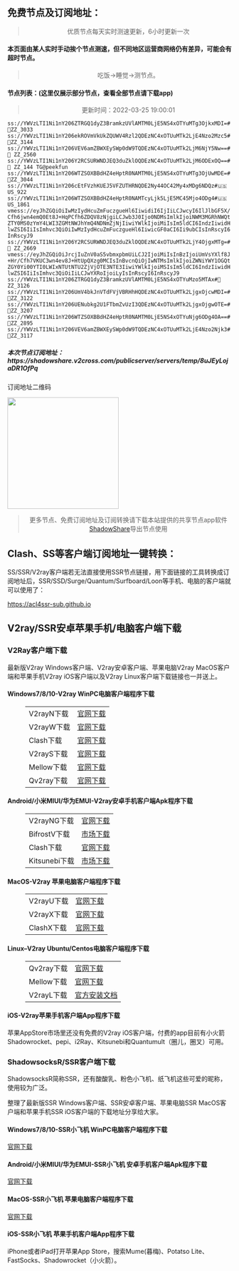 
<h2>免费节点及订阅地址：</h2>
<blockquote>
<p style="text-align: center;">优质节点每天实时测速更新，6小时更新一次</p>
</blockquote>
<h4>本页面由某人实时手动挨个节点测速，但不同地区运营商网络仍有差异，可能会有超时节点。</h4>
<blockquote>
<p style="text-align: center;">吃饭->睡觉->测节点。</p>
</blockquote>
<h4>节点列表：(这里仅展示部分节点，查看全部节点请下载app)</h4>

<blockquote style='text-align: center;'>更新时间：2022-03-25 19:00:01</blockquote>
<code>ss://YWVzLTI1Ni1nY206ZTRGQ1dyZ3BramkzUVlAMTM0LjE5NS4xOTYuMTg3OjkxMDI=#🏁ZZ_3033
ss://YWVzLTI1Ni1nY206ekROVmVkUkZQUWV4Rzl2QDEzNC4xOTUuMTk2LjE4Nzo2Mzc5#🏁ZZ_3144
ss://YWVzLTI1Ni1nY206VEV6amZBWXEySWp0dW9TQDEzNC4xOTUuMTk2LjM6NjY5Nw==#🏁 ZZ_2560
ss://YWVzLTI1Ni1nY206Y2RCSURWNDJEQ3duZklOQDEzNC4xOTUuMTk2LjM6ODExOQ==#🏁 ZZ_144 TG@peekfun
ss://YWVzLTI1Ni1nY206WTZSOXBBdHZ4eHptR0NAMTM0LjE5NS4xOTYuMTg3OjUwMDE=#🏁ZZ_3044
ss://YWVzLTI1Ni1nY206cEtFVzhKUEJ5VFZUTHRNQDE2Ny44OC42My4xMDg6NDQz#🇺🇸 US_922
ss://YWVzLTI1Ni1nY206WTZSOXBBdHZ4eHptR0NAMTcyLjk5LjE5MC45Mjo4ODg4#🇺🇸US_1861
vmess://eyJhZGQiOiIwMzIydHcuZmFuczgueHl6IiwidiI6IjIiLCJwcyI6IlJlbGF5X/Cfh6jwn4emQ0Et8J+HqPCfh6ZDQV8zNjgiLCJwb3J0Ijo0NDMsImlkIjoiNWM3MGRhNWQtZTY0MS0zYmY4LWI3ZGMtNWJhYmQ4NDNmZjNjIiwiYWlkIjoiMiIsIm5ldCI6IndzIiwidHlwZSI6IiIsImhvc3QiOiIwMzIydHcuZmFuczgueHl6IiwicGF0aCI6Ii9ubCIsInRscyI6InRscyJ9
ss://YWVzLTI1Ni1nY206Y2RCSURWNDJEQ3duZklOQDEzNC4xOTUuMTk2LjY4OjgxMTg=#🏁 ZZ_2669
vmess://eyJhZGQiOiJrcjIuZnV0aS5vbmxpbmUiLCJ2IjoiMiIsInBzIjoiUmVsYXlf8J+Hr/Cfh7VKUC3wn4ev8J+HtUpQXzg0MCIsInBvcnQiOjIwNTMsImlkIjoiZWNiYWY1OGQtZGY0Yi00YTI0LWIxNTUtNTU2ZjVjOTE3NTE3IiwiYWlkIjoiMSIsIm5ldCI6IndzIiwidHlwZSI6IiIsImhvc3QiOiIiLCJwYXRoIjoiLyIsInRscyI6InRscyJ9
ss://YWVzLTI1Ni1nY206ZTRGQ1dyZ3BramkzUVlAMTM0LjE5NS4xOTYuMzo5MTAx#🏁ZZ_3126
ss://YWVzLTI1Ni1nY206UmV4bkJnVTdFVjVBRHhHQDEzNC4xOTUuMTk2LjgxOjcwMDI=#🏁ZZ_3122
ss://YWVzLTI1Ni1nY206UENubkg2U1FTbmZvUzI3QDEzNC4xOTUuMTk2LjgxOjgwOTE=#🏁ZZ_3207
ss://YWVzLTI1Ni1nY206WTZSOXBBdHZ4eHptR0NAMTM0LjE5NS4xOTYuNjg6ODg4OA==#🏁ZZ_2895
ss://YWVzLTI1Ni1nY206VEV6amZBWXEySWp0dW9TQDEzNC4xOTUuMTk2LjE4Nzo2Njk3#🏁ZZ_3117</code>
<h5>本次节点订阅地址：https://shadowshare.v2cross.com/publicserver/servers/temp/8uJEyLojaDR1OfPq</h5>
<p>订阅地址二维码</p>
<img src='https://shadowshare.v2cross.com/qrcode.png' width=250 height=250>
<blockquote style='text-align: center;'>更多节点、免费订阅地址及订阅转换请下载本站提供的共享节点app软件<a href='https://shadowshare.v2cross.com'>ShadowShare</a>导出节点使用</blockquote>
<div class="nv-content-wrap entry-content">
<h2>Clash、SS等客户端订阅地址一键转换：</h2>
<p>SS/SSR/V2ray客户端若无法直接使用SSR节点链接，用下面链接的工具转换成订阅地址后，SSR/SSD/Surge/Quantum/Surfboard/Loon等手机、电脑的客户端就可以使用了：</p>
<p><a href="https://acl4ssr-sub.github.io" target="_blank" rel="noreferrer noopener nofollow">https://acl4ssr-sub.github.io</a></p>
<h2>V2ray/SSR安卓苹果手机/电脑客户端下载</h2>
<h3>V2Ray客户端下载</h3>
<p>最新版V2ray Windows客户端、V2ray安卓客户端、苹果电脑V2ray MacOS客户端和苹果手机V2ray iOS客户端以及V2ray Linux客户端下载链接也一并送上。</p>
<h4>Windows7/8/10-<strong>V2ray WinPC电脑客户端</strong>程序下载</h4>
<figure class="wp-block-table alignwide is-style-stripes"><table><tbody><tr><td>V2rayN下载</td><td><a href="https://github.com/2dust/v2rayN/releases" target="_blank" rel="noreferrer noopener">官网下载</a></td></tr><tr><td>V2rayW下载</td><td><a href="https://github.com/Cenmrev/V2RayW/releases" target="_blank" rel="noreferrer noopener">官网下载</a></td></tr><tr><td>Clash下载</td><td><a href="https://github.com/Fndroid/clash_for_windows_pkg/releases" target="_blank" rel="noreferrer noopener">官网下载</a></td></tr><tr><td>V2rayS下载</td><td><a href="https://github.com/Shinlor/V2RayS/releases" target="_blank" rel="noreferrer noopener">官网下载</a></td></tr><tr><td>Mellow下载</td><td><a href="https://github.com/mellow-io/mellow/releases" target="_blank" rel="noreferrer noopener">官网下载</a></td></tr><tr><td>Qv2ray下载</td><td><a href="https://github.com/Qv2ray/Qv2ray" target="_blank" rel="noreferrer noopener">官网下载</a></td></tr></tbody></table></figure>
<h4><strong>Android/小米MIUI/华为EMUI-V2ray安卓手机客户端</strong>Apk程序下载</h4>
<figure class="wp-block-table alignwide is-style-stripes"><table><tbody><tr><td>V2rayNG下载</td><td><a href="https://github.com/2dust/v2rayNG/releases" target="_blank" rel="noreferrer noopener">官网下载</a></td></tr><tr><td>BifrostV下载</td><td><a rel="noreferrer noopener" href="https://www.appsapk.com/downloading/latest/com.github.dawndiy.bifrostv-0.6.8.apk" target="_blank">市场下载</a></td></tr><tr><td>Clash下载</td><td><a href="https://github.com/Kr328/ClashForAndroid/releases" target="_blank" rel="noreferrer noopener">官网下载</a></td></tr><tr><td>Kitsunebi下载</td><td><a rel="noreferrer noopener" href="https://apkpure.com/kitsunebi/fun.kitsunebi.kitsunebi4android" target="_blank">市场下载</a></td></tr></tbody></table></figure>
<h4><strong>MacOS-V2ray <strong>苹果电脑</strong>客户端</strong>程序下载</h4>
<figure class="wp-block-table alignwide is-style-stripes"><table><tbody><tr><td>V2rayU下载</td><td><a href="https://github.com/yanue/V2rayU/releases" target="_blank" rel="noreferrer noopener">官网下载</a></td></tr><tr><td>V2rayX下载</td><td><a href="https://github.com/Cenmrev/V2RayX/releases" target="_blank" rel="noreferrer noopener">官网下载</a></td></tr><tr><td>ClashX下载</td><td><a href="https://github.com/yichengchen/clashX/releases" target="_blank" rel="noreferrer noopener">官网下载</a></td></tr></tbody></table></figure>
<h4><strong>Linux</strong>–<strong>V2ray Ubuntu/Centos电脑客户端</strong>程序下载</h4>
<figure class="wp-block-table alignwide is-style-stripes"><table><tbody><tr><td>Qv2ray下载</td><td><a href="https://github.com/Qv2ray/Qv2ray" target="_blank" rel="noreferrer noopener">官网下载</a></td></tr><tr><td>Mellow下载</td><td><a href="https://github.com/mellow-io/mellow/releases" target="_blank" rel="noreferrer noopener">官网下载</a></td></tr><tr><td>V2rayL下载</td><td><a rel="noreferrer noopener" href="https://github.com/jiangxufeng/v2rayL" target="_blank">官方安装文档</a></td></tr></tbody></table></figure>
<h4>iOS-<strong>V2ray苹果<strong>手机客户端</strong>App程序</strong>下载</h4>
<p>苹果AppStore市场里还没有免费的V2ray iOS客户端，付费的app目前有小火箭Shadowrocket、pepi、i2Ray、Kitsunebi和Quantumult（圈儿，圈叉）可用。</p>
<h3>ShadowsocksR/SSR客户端下载</h3>
<p>ShadowsocksR简称SSR，还有酸酸乳、粉色小飞机、纸飞机这些可爱的昵称，使用较为广泛。</p>
<p>整理了最新版SSR Windows客户端、SSR安卓客户端、苹果电脑SSR MacOS客户端和苹果手机SSR iOS客户端的下载地址分享给大家。</p>
<h4><strong>Windows7/8/10-<strong>SSR小飞机 WinPC电脑客户端</strong>程序下载</strong></h4>
<p><a rel="noreferrer noopener" href="https://github.com/shadowsocksrr/shadowsocksr-csharp/releases" target="_blank">官网下载</a></p>
<h4><strong><strong>Android/小米MIUI/华为EMUI-SSR小飞机 安卓手机客户端</strong>Apk程序下载</strong></h4>
<p><a rel="noreferrer noopener" href="https://github.com/shadowsocksrr/shadowsocksr-android/releases" target="_blank">官网下载</a></p>
<h4><strong><strong>MacOS-SSR小飞机 苹果电脑客户端</strong>程序下载</strong></h4>
<p><a href="https://github.com/qinyuhang/ShadowsocksX-NG-R/releases" target="_blank" rel="noreferrer noopener">官网下载</a></p>
<h4><strong>iOS-<strong>SSR小飞机 苹果手机客户端App程序</strong></strong>下载</h4>
<p>iPhone或者iPad打开苹果App Store，搜索Mume(暮梅)、Potatso Lite、FastSocks、Shadowrocket（小火箭）。</p>
